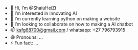 - 👋 Hi, I’m @ShaiuHeiZi
- 👀 I’m interested in innovating AI
- 🌱 I’m currently learning python on making a website
- 💞️ I’m looking to collaborate on how to making a AI chatbot
- 📫 ksfg68700@gmail.com / whatsapp: +27 796793915
- 😄 Pronouns: ...
- ⚡ Fun fact: ...

<!---
ShaiuHeiZi/ShaiuHeiZi is a ✨ special ✨ repository because its `README.md` (this file) appears on your GitHub profile.
You can click the Preview link to take a look at your changes.
--->
